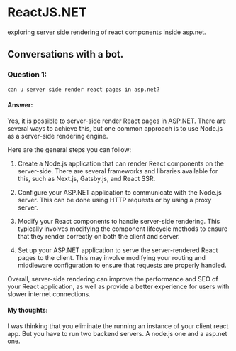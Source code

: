 # ReactJS.NET
exploring server side rendering of react components inside asp.net. 

## Conversations with a bot. 

### Question 1:
```
can u server side render react pages in asp.net?
```
#### Answer:

Yes, it is possible to server-side render React pages in ASP.NET. There are several ways to achieve this, but one common approach is to use Node.js as a server-side rendering engine.

Here are the general steps you can follow:

1. Create a Node.js application that can render React components on the server-side. There are several frameworks and libraries available for this, such as Next.js, Gatsby.js, and React SSR.

2. Configure your ASP.NET application to communicate with the Node.js server. This can be done using HTTP requests or by using a proxy server.

3. Modify your React components to handle server-side rendering. This typically involves modifying the component lifecycle methods to ensure that they render correctly on both the client and server.

4. Set up your ASP.NET application to serve the server-rendered React pages to the client. This may involve modifying your routing and middleware configuration to ensure that requests are properly handled.

Overall, server-side rendering can improve the performance and SEO of your React application, as well as provide a better experience for users with slower internet connections.

#### My thoughts: 
I was thinking that you eliminate the running an instance of your client react app. But you have to run two backend servers. A node.js one and a asp.net one.
